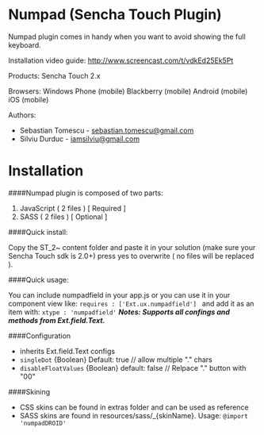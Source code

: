 Numpad (Sencha Touch Plugin)
======

Numpad plugin comes in handy when you want to avoid showing the full keyboard.

Installation video guide: http://www.screencast.com/t/vdkEd25Ek5Pt

Products: Sencha Touch 2.x

Browsers: Windows Phone (mobile) Blackberry (mobile) Android (mobile) iOS (mobile)

Authors: 
- Sebastian Tomescu - sebastian.tomescu@gmail.com
- Silviu Durduc - iamsilviu@gmail.com

Installation
======
 
####Numpad plugin is composed of two parts:

 1. JavaScript ( 2 files ) [ Required ]
 2. SASS ( 2 files ) [ Optional ]


####Quick install:
	
Copy the ST_2~ content folder and paste it in your solution 
(make sure your Sencha Touch sdk is 2.0+) 
press yes to overwrite ( no files will be replaced ).


####Quick usage:

You can include numpadfield in your app.js 
or you can use it in your component view like: 
`requires : ['Ext.ux.numpadfield'] `
and add it as an item with:
`xtype : 'numpadfield'`
***Notes: 
Supports all confings and methods from Ext.field.Text.***

####Configuration
- inherits Ext.field.Text configs
- `singleDot` {Boolean} Default: true // allow multiple "." chars
- `disableFloatValues` {Boolean} default: false // Relpace "." button with "00"

####Skining
- CSS skins can be found in extras folder and can be used as reference
- SASS skins are found in resources/sass/_{skinName}. Usage: `@import 'numpadDROID'`
  
